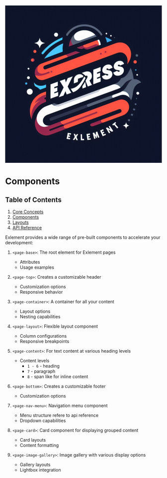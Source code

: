 ![Exlement Logo](/assets/imgs/express_element-logo.jpeg)
# Components

## Table of Contents

1. [Core Concepts](core-concepts.md)
2. [Components](components.md)
3. [Layouts](layouts.md)
6. [API Reference](api-reference.md)

Exlement provides a wide range of pre-built components to accelerate your development:

1. `<page-base>`: The root element for Exlement pages
   - Attributes
   - Usage examples

2. `<page-top>`: Creates a customizable header
   - Customization options
   - Responsive behavior

3. `<page-container>`: A container for all your content
   - Layout options
   - Nesting capabilities

4. `<page-layout>`: Flexible layout component
   - Column configurations
   - Responsive breakpoints

5. `<page-content>`: For text content at various heading levels
   - Content levels 
      - `1 - 6` - heading  
      - `7` - paragraph
      - `8` - span like for inline content

6. `<page-bottom>`: Creates a customizable footer
   - Customization options

7. `<page-nav-menu>`: Navigation menu component
   - Menu structure refere to api reference
   - Dropdown capabilities

8. `<page-card>`: Card component for displaying grouped content
   - Card layouts
   - Content formatting

9. `<page-image-gallery>`: Image gallery with various display options
   - Gallery layouts
   - Lightbox integration
